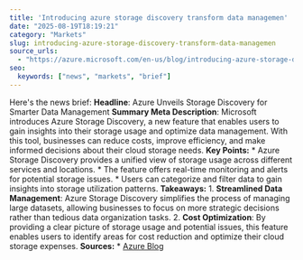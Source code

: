 ```yaml
---
title: 'Introducing azure storage discovery transform data managemen'
date: "2025-08-19T18:19:21"
category: "Markets"
slug: introducing-azure-storage-discovery-transform-data-managemen
source_urls:
  - "https://azure.microsoft.com/en-us/blog/introducing-azure-storage-discovery-transform-data-management-with-storage-insights/"
seo:
  keywords: ["news", "markets", "brief"]
---
```

Here's the news brief:  **Headline**: Azure Unveils Storage Discovery for Smarter Data Management  **Summary Meta Description**: Microsoft introduces Azure Storage Discovery, a new feature that enables users to gain insights into their storage usage and optimize data management. With this tool, businesses can reduce costs, improve efficiency, and make informed decisions about their cloud storage needs.  **Key Points:**  * Azure Storage Discovery provides a unified view of storage usage across different services and locations. * The feature offers real-time monitoring and alerts for potential storage issues. * Users can categorize and filter data to gain insights into storage utilization patterns.  **Takeaways:**  1. **Streamlined Data Management**: Azure Storage Discovery simplifies the process of managing large datasets, allowing businesses to focus on more strategic decisions rather than tedious data organization tasks. 2. **Cost Optimization**: By providing a clear picture of storage usage and potential issues, this feature enables users to identify areas for cost reduction and optimize their cloud storage expenses.  **Sources:**  * [Azure Blog](https://azure.microsoft.com/en-us/blog/introducing-azure-storage-discovery-transform-data-management-with-storage-insights/) 
